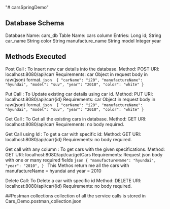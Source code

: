 "# carsSpringDemo" 

 ## Database Schema
 Database Name: cars_db
 Table Name: cars
 column Entries:
	Long id;
	String car_name
	String color
	String manufacture_name
	String model
	Integer year

## Methods Executed
	
Post Call :
	To insert new car details into the database.
	Method: POST
	URI: localhost:8080/api/car/
	Requirements:
	car Object in request body in raw(json) format.
	```json 
		{
		"carName": "i20",
		"manufactureName": "hyundai",
		"model": "suv",
		"year": "2010",
		"color": "white"
		}
	```
	
Put Call : 
	To Update existing car details using car id.
	Method: PUT
	URI: localhost:8080/api/car/{id}
	Requirements:
	car Object in request body in raw(json) format.
	```json 
		{
		"carName": "i20",
		"manufactureName": "hyundai",
		"model": "suv",
		"year": "2010",
		"color": "white"
		}
	```

Get Call : 
	To Get all the existing cars in database.
	Method: GET
	URI: localhost:8080/api/car/
	Requirements:
	no body required.
	
Get Call using Id :
	To get a car with specific id:
	Method: GET
	URI: localhost:8080/api/car/{id}
	Requirements:
	no body required.
	
Get call with any column :
	To get cars with the given specifications.
	Method: GET
	URI: localhost:8080/api/car/getCars
	Requirements:
	Request json body with one or many required fields
	```json
		{
		"manufactureName": "hyundai",
		"year": "2010",
		}
	```
	This Methos return me all the cars with manufactureName = hyundai and year = 2010
	
Delete Call:
	To Delete a car with specific id
	Method: DELETE
	URI: localhost:8080/api/car/{id}
	Requirements:
	no body required.

##Postman collections 
collection of all the service calls is stored in Cars_Demo.postman_collection.json
